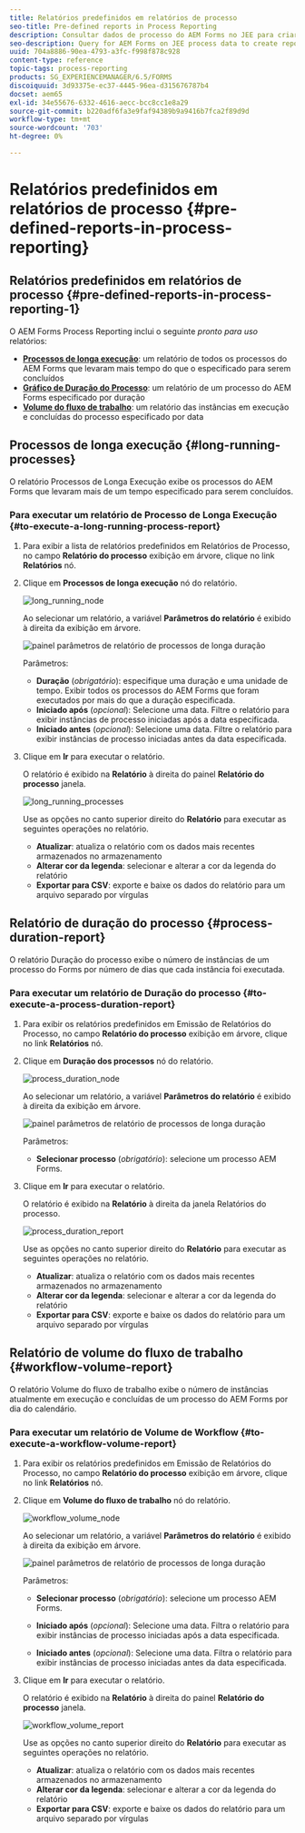 ```yaml
---
title: Relatórios predefinidos em relatórios de processo
seo-title: Pre-defined reports in Process Reporting
description: Consultar dados de processo do AEM Forms no JEE para criar relatórios sobre processos de longa execução, duração do processo e volume do fluxo de trabalho
seo-description: Query for AEM Forms on JEE process data to create reports on long running processes, Process duration, and Workflow volume
uuid: 704a8886-90ea-4793-a3fc-f998f878c928
content-type: reference
topic-tags: process-reporting
products: SG_EXPERIENCEMANAGER/6.5/FORMS
discoiquuid: 3d93375e-ec37-4445-96ea-d315676787b4
docset: aem65
exl-id: 34e55676-6332-4616-aecc-bcc8cc1e8a29
source-git-commit: b220adf6fa3e9faf94389b9a9416b7fca2f89d9d
workflow-type: tm+mt
source-wordcount: '703'
ht-degree: 0%

---
```


# Relatórios predefinidos em relatórios de processo {#pre-defined-reports-in-process-reporting}

## Relatórios predefinidos em relatórios de processo {#pre-defined-reports-in-process-reporting-1}

O AEM Forms Process Reporting inclui o seguinte *pronto para uso* relatórios:

* **[Processos de longa execução](#long-running-processes)**: um relatório de todos os processos do AEM Forms que levaram mais tempo do que o especificado para serem concluídos
* **[Gráfico de Duração do Processo](#process-duration-report)**: um relatório de um processo do AEM Forms especificado por duração
* **[Volume do fluxo de trabalho](#workflow-volume-report)**: um relatório das instâncias em execução e concluídas do processo especificado por data

## Processos de longa execução {#long-running-processes}

O relatório Processos de Longa Execução exibe os processos do AEM Forms que levaram mais de um tempo especificado para serem concluídos.

### Para executar um relatório de Processo de Longa Execução {#to-execute-a-long-running-process-report}

1. Para exibir a lista de relatórios predefinidos em Relatórios de Processo, no campo **Relatório do processo** exibição em árvore, clique no link **Relatórios** nó.
1. Clique em **Processos de longa execução** nó do relatório.

   ![long_running_node](assets/long_running_node.png)

   Ao selecionar um relatório, a variável **Parâmetros do relatório** é exibido à direita da exibição em árvore.

   ![painel parâmetros de relatório de processos de longa duração](assets/report_parameters_panel.png)

   Parâmetros:

   * **Duração** (*obrigatório*): especifique uma duração e uma unidade de tempo. Exibir todos os processos do AEM Forms que foram executados por mais do que a duração especificada.
   * **Iniciado após** (*opcional*): Selecione uma data. Filtre o relatório para exibir instâncias de processo iniciadas após a data especificada.
   * **Iniciado antes** (*opcional*): Selecione uma data. Filtre o relatório para exibir instâncias de processo iniciadas antes da data especificada.

1. Clique em **Ir** para executar o relatório.

   O relatório é exibido na **Relatório** à direita do painel **Relatório do processo** janela.

   ![long_running_processes](assets/long_running_processes.png)

   Use as opções no canto superior direito do **Relatório** para executar as seguintes operações no relatório.

   * **Atualizar**: atualiza o relatório com os dados mais recentes armazenados no armazenamento
   * **Alterar cor da legenda**: selecionar e alterar a cor da legenda do relatório
   * **Exportar para CSV**: exporte e baixe os dados do relatório para um arquivo separado por vírgulas

## Relatório de duração do processo  {#process-duration-report}

O relatório Duração do processo exibe o número de instâncias de um processo do Forms por número de dias que cada instância foi executada.

### Para executar um relatório de Duração do processo {#to-execute-a-process-duration-report}

1. Para exibir os relatórios predefinidos em Emissão de Relatórios do Processo, no campo **Relatório do processo** exibição em árvore, clique no link **Relatórios** nó.
1. Clique em **Duração dos processos** nó do relatório.

   ![process_duration_node](assets/process_duration_node.png)

   Ao selecionar um relatório, a variável **Parâmetros do relatório** é exibido à direita da exibição em árvore.

   ![painel parâmetros de relatório de processos de longa duração](assets/process_duration_params.png)

   Parâmetros:

   * **Selecionar processo** (*obrigatório*): selecione um processo AEM Forms.

1. Clique em **Ir** para executar o relatório.

   O relatório é exibido na **Relatório** à direita da janela Relatórios do processo.

   ![process_duration_report](assets/process_duration_report.png)

   Use as opções no canto superior direito do **Relatório** para executar as seguintes operações no relatório.

   * **Atualizar**: atualiza o relatório com os dados mais recentes armazenados no armazenamento
   * **Alterar cor da legenda**: selecionar e alterar a cor da legenda do relatório
   * **Exportar para CSV**: exporte e baixe os dados do relatório para um arquivo separado por vírgulas

## Relatório de volume do fluxo de trabalho {#workflow-volume-report}

O relatório Volume do fluxo de trabalho exibe o número de instâncias atualmente em execução e concluídas de um processo do AEM Forms por dia do calendário.

### Para executar um relatório de Volume de Workflow {#to-execute-a-workflow-volume-report}

1. Para exibir os relatórios predefinidos em Emissão de Relatórios do Processo, no campo **Relatório do processo** exibição em árvore, clique no link **Relatórios** nó.
1. Clique em **Volume do fluxo de trabalho** nó do relatório.

   ![workflow_volume_node](assets/workflow_volume_node.png)

   Ao selecionar um relatório, a variável **Parâmetros do relatório** é exibido à direita da exibição em árvore.

   ![painel parâmetros de relatório de processos de longa duração](assets/workflow_volume_params.png)

   Parâmetros:

   * **Selecionar processo** (*obrigatório*): selecione um processo AEM Forms.

   * **Iniciado após** (*opcional*): Selecione uma data. Filtra o relatório para exibir instâncias de processo iniciadas após a data especificada.

   * **Iniciado antes** (*opcional*): Selecione uma data. Filtra o relatório para exibir instâncias de processo iniciadas antes da data especificada.

1. Clique em **Ir** para executar o relatório.

   O relatório é exibido na **Relatório** à direita do painel **Relatório do processo** janela.

   ![workflow_volume_report](assets/workflow_volume_report.png)

   Use as opções no canto superior direito do **Relatório** para executar as seguintes operações no relatório.

   * **Atualizar**: atualiza o relatório com os dados mais recentes armazenados no armazenamento
   * **Alterar cor da legenda**: selecionar e alterar a cor da legenda do relatório
   * **Exportar para CSV**: exporte e baixe os dados do relatório para um arquivo separado por vírgulas
